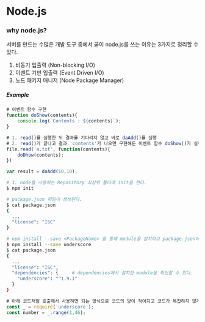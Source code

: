 #  Node.js

### why node.js?

서버를 만드는 수많은 개발 도구 중에서 굳이 node.js를 쓰는 이유는 3가지로 정리할 수 있다.

1. 비동기 입출력 (Non-blocking I/O)
2. 이벤트 기반 입출력 (Event Driven I/O)
3. 노드 패키지 매니저 (Node Package Manager)

##### Example

``` js
# 이벤트 함수 구현
function doShow(contents){							
    console.log(`Contents : ${contents}`);
}

# 1. read()를 실행한 뒤 결과를 기다리지 않고 바로 daAdd()를 실행 
# 2. read()가 끝나고 결과 'contents'가 나오면 구현해둔 이벤트 함수 doShow()가 실행됨
file.read('a.txt', function(contents){				
    doDhow(contents);								
})

var result = doAdd(10,10);
```

``` bash
# 3. node를 사용하는 Repository 최상위 폴더에 init을 한다.
$ npm init

# package.json 파일이 생성된다.
$ cat package.json
{
  ...
  "license": "ISC"
}

# npm install --save <PackageName> 을 통해 module을 설치하고 package.json에서 확인한다.
$ npm install --save underscore
$ cat package.json
{
  ...
  "license": "ISC",
  "dependencies": {		# dependencies에서 설치한 module을 확인할 수 있다.
    "underscore": "^1.9.1"
  }
}
```

```js
# 아래 코드처럼 호출해서 사용하면 되는 방식으로 코드의 양이 적어지고 코드가 복잡하지 않게 된다.
const _ = require('underscore');
const number = _.range(1,46);
```

